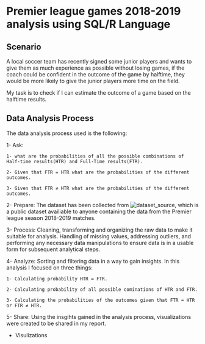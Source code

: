 # Premier league games 2018-2019 analysis using SQL/R Language

## Scenario

A local soccer team has recently signed some junior players and wants to give them as much experience as possible without losing games, if the coach could be confident in the outcome of the game by halftime, they would be more likely to give the junior players more time on the field.

My task is to check if I can estimate the outcome of a game based on the halftime results.

## Data Analysis Process

The data analysis process used is the following:

1- Ask:

    1- what are the probabilities of all the possible combinations of Half-time results(HTR) and Full-Time results(FTR).

    2- Given that FTR = HTR what are the probabilities of the different outcomes.

    3- Given that FTR ≠ HTR what are the probabilities of the different outcomes.

2- Prepare: The dataset has been collected from ![dataset_source](https://data.world/chas/2018-2019-premier-league-matches), which is a public dataset availiable to anyone containing the data from the Premier league season 2018-2019 matches.

3- Process: Cleaning, transforming and organizing the raw data to make it suitable for analysis. Handling of missing values, addressing outliers, and performing any necessary data manipulations to ensure data is in a usable form for subsequent analytical steps.

4-  Analyze: Sorting and filtering data in a way to gain insights. In this analysis I focused on three things:

    1- Calculating probability HTR = FTR.

    2- Calculating probability of all possible cominations of HTR and FTR.

    3- Calculating the probabilities of the outcomes given that FTR = HTR or FTR ≠ HTR.

5-  Share: Using the insgihts gained in the analysis process, visualizations were created to be shared in my report.

* Visulizations
